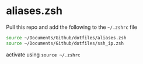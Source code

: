 # aliases.zsh

Pull this repo and add the following to the `~/.zshrc` file

```bash
source ~/Documents/Github/dotfiles/aliases.zsh
source ~/Documents/Github/dotfiles/ssh_ip.zsh
```

activate using `source ~/.zshrc`